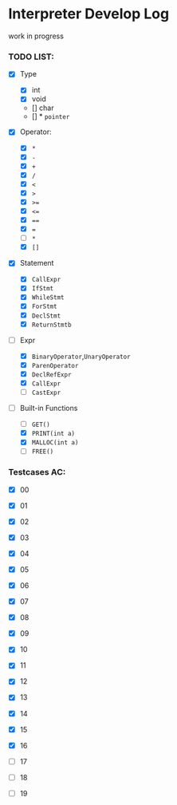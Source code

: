 #  Interpreter Develop Log

work in progress

### TODO LIST:

+ [x] Type
  + [x] int
  + [x] void
  + [] char
  + [] * `pointer`

+ [x] Operator:
  + [x]  `*`
  + [x]  `-`
  + [x]  `+`
  + [x]  `/`
  + [x]  `<`
  + [x]  `>`
  + [x]  `>=`
  + [x]  `<=`
  + [x]  `==`
  + [x]  `=`
  + [ ]  `*` 
  + [x]  `[]`
+ [x] Statement
  + [x] `CallExpr`
  + [x] `IfStmt`
  + [x] `WhileStmt`
  + [x] `ForStmt`
  + [x] `DeclStmt`
  + [x] `ReturnStmtb`
+ [ ] Expr
  + [x] `BinaryOperator`,`UnaryOperator`
  + [x] `ParenOperator`
  + [x] `DeclRefExpr`
  + [x] `CallExpr`
  + [ ] `CastExpr`
+ [ ] Built-in Functions
  + [ ] `GET()`
  + [x] `PRINT(int a)`
  + [x] `MALLOC(int a)`
  + [ ] `FREE()`

### Testcases AC:

+ [x] 00
+ [x] 01
+ [x] 02
+ [x] 03
+ [x] 04
+ [x] 05
+ [x] 06
+ [x] 07
+ [x] 08
+ [x] 09
+ [x] 10
+ [x] 11
+ [x] 12
+ [x] 13
+ [x] 14
+ [x] 15
+ [x] 16
+ [ ] 17
+ [ ] 18
+ [ ] 19

